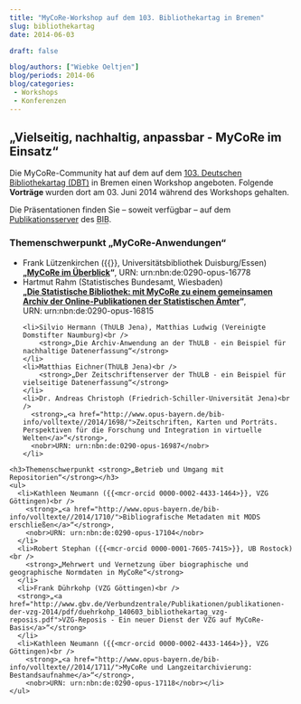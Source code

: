 ```yaml
---
title: "MyCoRe-Workshop auf dem 103. Bibliothekartag in Bremen"
slug: bibliothekartag
date: 2014-06-03

draft: false

blog/authors: ["Wiebke Oeltjen"]
blog/periods: 2014-06
blog/categories:
 - Workshops
 - Konferenzen
---
```


  <h2>„Vielseitig, nachhaltig, anpassbar - MyCoRe im Einsatz“</h2>
  <p>Die MyCoRe-Community hat auf dem auf dem <a href="https://www.bibliothekartag.de/archives/2014">103. Deutschen Bibliothekartag (DBT)</a> in Bremen einen Workshop angeboten. 
  <!--more-->
  Folgende <strong>Vorträge </strong> wurden dort am 03. Juni 2014 während des Workshops gehalten.</p>
  <p>Die Präsentationen finden Sie – soweit verfügbar – auf dem <a href="https://opus4.kobv.de/opus4-bib-info/solrsearch/index/search/searchtype/collection/id/16272">Publikationsserver</a> des <abbr title="Berufsverband Information Bibliothek e.V.">BIB</abbr>.</p>

  <h3>Themenschwerpunkt <strong>„MyCoRe-Anwendungen“</strong></h3>
  <ul>
    <li>Frank Lützenkirchen ({{<mcr-orcid 0000-0001-5065-6970>}}, Universitätsbibliothek Duisburg/Essen)<br />
    	<strong>„<a href="http://www.opus-bayern.de/bib-info/volltexte//2014/1677/">MyCoRe im Überblick</a>“</strong>, 
    	<nobr>URN: urn:nbn:de:0290-opus-16778</nobr>
    </li>
    <li>Hartmut Rahm (Statistisches Bundesamt, Wiesbaden)<br />
    	<strong>„<a href="http://www.opus-bayern.de/bib-info/volltexte//2014/1681/">Die Statistische Bibliothek: mit MyCoRe zu einem gemeinsamen Archiv der Online-Publikationen der Statistischen Ämter</a>“</strong>, 
    	<nobr>URN: urn:nbn:de:0290-opus-16815</nobr>
    </li>
      
    <li>Silvio Hermann (ThULB Jena), Matthias Ludwig (Vereinigte Domstifter Naumburg)<br />
    	<strong>„Die Archiv-Anwendung an der ThULB - ein Beispiel für nachhaltige Datenerfassung“</strong>
    </li>
    <li>Matthias Eichner(ThULB Jena)<br />
    	<strong>„Der Zeitschriftenserver der ThULB - ein Beispiel für vielseitige Datenerfassung“</strong>
	</li>
    <li>Dr. Andreas Christoph (Friedrich-Schiller-Universität Jena)<br />
      <strong>„<a href="http://www.opus-bayern.de/bib-info/volltexte//2014/1698/">Zeitschriften, Karten und Porträts. Perspektiven für die Forschung und Integration in virtuelle Welten</a>“</strong>, 
      <nobr>URN: urn:nbn:de:0290-opus-16987</nobr>
    </li>
  </ul>
  <p></p>
	
	<h3>Themenschwerpunkt <strong>„Betrieb und Umgang mit Repositorien“</strong></h3>
	<ul>
      <li>Kathleen Neumann ({{<mcr-orcid 0000-0002-4433-1464>}}, VZG Göttingen)<br />
        <strong>„<a href="http://www.opus-bayern.de/bib-info/volltexte//2014/1710/">Bibliografische Metadaten mit MODS erschließen</a>“</strong>, 
        <nobr>URN: urn:nbn:de:0290-opus-17104</nobr>
      </li>
      <li>Robert Stephan ({{<mcr-orcid 0000-0001-7605-7415>}}, UB Rostock)<br />
        <strong>„Mehrwert und Vernetzung über biographische und geographische Normdaten in MyCoRe“</strong>
      </li>
      <li>Frank Dührkohp (VZG Göttingen)<br />
      <strong>„<a href="http://www.gbv.de/Verbundzentrale/Publikationen/publikationen-der-vzg-2014/pdf/duehrkohp_140603_bibliothekartag_vzg-reposis.pdf">VZG-Reposis - Ein neuer Dienst der VZG auf MyCoRe-Basis</a>“</strong>
      </li>
      <li>Kathleen Neumann ({{<mcr-orcid 0000-0002-4433-1464>}}, VZG Göttingen)<br />
        <strong>„<a href="http://www.opus-bayern.de/bib-info/volltexte//2014/1711/">MyCoRe und Langzeitarchivierung: Bestandsaufnahme</a>“</strong>, 
        <nobr>URN: urn:nbn:de:0290-opus-17118</nobr></li>
    </ul>

